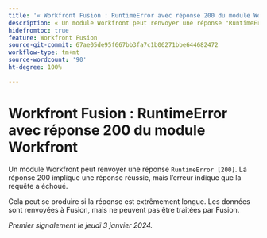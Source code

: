```yaml
---
title: '« Workfront Fusion : RuntimeError avec réponse 200 du module Workfront »'
description: « Un module Workfront peut renvoyer une réponse "RuntimeError [200]". La réponse 200 implique une réponse réussie, mais l’erreur indique que la requête a échoué. »
hidefromtoc: true
feature: Workfront Fusion
source-git-commit: 67ae05de95f667bb3fa7c1b06271bbe644682472
workflow-type: tm+mt
source-wordcount: '90'
ht-degree: 100%

---
```



# Workfront Fusion : RuntimeError avec réponse 200 du module Workfront

Un module Workfront peut renvoyer une réponse `RuntimeError [200]`. La réponse 200 implique une réponse réussie, mais l’erreur indique que la requête a échoué.

Cela peut se produire si la réponse est extrêmement longue. Les données sont renvoyées à Fusion, mais ne peuvent pas être traitées par Fusion.

_Premier signalement le jeudi 3 janvier 2024._
